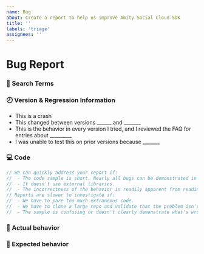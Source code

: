 ```yaml
---
name: Bug
about: Create a report to help us improve Amity Social Cloud SDK
title: ''
labels: 'triage'
assignees: ''
---
```

# Bug Report

<!--
  Please fill in each section completely. Thank you!
-->

### 🔎 Search Terms

<!--
  What search terms did you use when trying to find an existing bug report?
  List them here so people in the future can find this one more easily.
-->

### 🕗 Version & Regression Information

<!-- When did you start seeing this bug occur?

Please keep and fill in the line that best applies:
-->
- This is a crash
- This changed between versions ______ and _______
- This is the behavior in every version I tried, and I reviewed the FAQ for entries about _________
- I was unable to test this on prior versions because _______

### 💻 Code

<!-- Please post the relevant code sample here as well-->
```ts
// We can quickly address your report if:
//  - The code sample is short. Nearly all bugs can be demonstrated in 20-30 lines of code!
//  - It doesn't use external libraries.
//  - The incorrectness of the behavior is readily apparent from reading the sample.
// Reports are slower to investigate if:
//  - We have to pare too much extraneous code.
//  - We have to clone a large repo and validate that the problem isn't elsewhere.
//  - The sample is confusing or doesn't clearly demonstrate what's wrong.
```

### 🙁 Actual behavior

<!-- What happened, and why it was wrong -->

### 🙂 Expected behavior

<!-- What you expected to happen instead, and why -->

